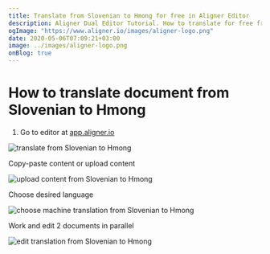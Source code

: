 ```yaml
---
title: Translate from Slovenian to Hmong for free in Aligner Editor
description: Aligner Dual Editor Tutorial. How to translate for free from Slovenian to Hmong. Aligner is multilingual document management platform. 
ogImage: "https://www.aligner.io/images/aligner-logo.png"
date: 2020-05-06T07:09:21+03:00
image: ../images/aligner-logo.png
onBlog: true
---
```


# How to translate document from Slovenian to Hmong

1. Go to editor at [app.aligner.io](https://app.aligner.io "Aligner App web page")

![translate from Slovenian to Hmong](../aligner-blank-editor.png "translate from Slovenian to Hmong")

Copy-paste content or upload content

![upload content from Slovenian to Hmong](../aligner-uploaded-document.png "upload content from Slovenian to Hmong")

Choose desired language

![choose machine translation from Slovenian to Hmong](../aligner-language-dropdown.png "choose machine translation from Slovenian to Hmong")

Work and edit 2 documents in parallel

![edit translation from Slovenian to Hmong](../aligner-double-sitded-editor.png "edit translation from Slovenian to Hmong")

